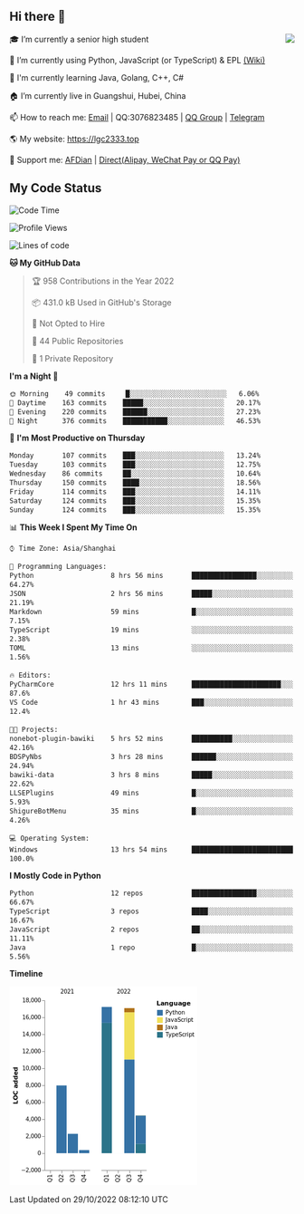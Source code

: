 ## Hi there 👋

<div width="50%">
<img align="right" src="https://github-readme-stats.vercel.app/api?username=lgc2333&show_icons=true" />
</div>

🎓 I’m currently a senior high student

📝 I’m currently using Python, JavaScript (or TypeScript) & EPL [(Wiki)](https://en.wikipedia.org/wiki/Easy_Programming_Language)

📒 I'm currently learning Java, Golang, C++, C#

🏠 I’m currently live in Guangshui, Hubei, China

📫 How to reach me: [Email](mailto:lgc2333@126.com) | QQ:3076823485 | [QQ Group](https://jq.qq.com/?_wv=1027&k=ktwOHdU2) | [Telegram](https://t.me/@lgc2333)

🌎 My website: <https://lgc2333.top>

🤝 Support me: [AFDian](https://afdian.net/@lgc2333) | [Direct(Alipay, WeChat Pay or QQ Pay)](https://s2.loli.net/2022/02/03/MLqe53BjWOAhpcF.png)

## My Code Status

<!--START_SECTION:waka-->
![Code Time](http://img.shields.io/badge/Code%20Time-829%20hrs%2017%20mins-blue)

![Profile Views](http://img.shields.io/badge/Profile%20Views-8-blue)

![Lines of code](https://img.shields.io/badge/From%20Hello%20World%20I%27ve%20Written-49%20Thousand%20lines%20of%20code-blue)

**🐱 My GitHub Data** 

> 🏆 958 Contributions in the Year 2022
 > 
> 📦 431.0 kB Used in GitHub's Storage 
 > 
> 🚫 Not Opted to Hire
 > 
> 📜 44 Public Repositories 
 > 
> 🔑 1 Private Repository 
 > 
**I'm a Night 🦉** 

```text
🌞 Morning    49 commits     █░░░░░░░░░░░░░░░░░░░░░░░░   6.06% 
🌆 Daytime    163 commits    █████░░░░░░░░░░░░░░░░░░░░   20.17% 
🌃 Evening    220 commits    ██████░░░░░░░░░░░░░░░░░░░   27.23% 
🌙 Night      376 commits    ███████████░░░░░░░░░░░░░░   46.53%

```
📅 **I'm Most Productive on Thursday** 

```text
Monday       107 commits    ███░░░░░░░░░░░░░░░░░░░░░░   13.24% 
Tuesday      103 commits    ███░░░░░░░░░░░░░░░░░░░░░░   12.75% 
Wednesday    86 commits     ██░░░░░░░░░░░░░░░░░░░░░░░   10.64% 
Thursday     150 commits    ████░░░░░░░░░░░░░░░░░░░░░   18.56% 
Friday       114 commits    ███░░░░░░░░░░░░░░░░░░░░░░   14.11% 
Saturday     124 commits    ███░░░░░░░░░░░░░░░░░░░░░░   15.35% 
Sunday       124 commits    ███░░░░░░░░░░░░░░░░░░░░░░   15.35%

```


📊 **This Week I Spent My Time On** 

```text
⌚︎ Time Zone: Asia/Shanghai

💬 Programming Languages: 
Python                   8 hrs 56 mins       ████████████████░░░░░░░░░   64.27% 
JSON                     2 hrs 56 mins       █████░░░░░░░░░░░░░░░░░░░░   21.19% 
Markdown                 59 mins             █░░░░░░░░░░░░░░░░░░░░░░░░   7.15% 
TypeScript               19 mins             ░░░░░░░░░░░░░░░░░░░░░░░░░   2.38% 
TOML                     13 mins             ░░░░░░░░░░░░░░░░░░░░░░░░░   1.56%

🔥 Editors: 
PyCharmCore              12 hrs 11 mins      ██████████████████████░░░   87.6% 
VS Code                  1 hr 43 mins        ███░░░░░░░░░░░░░░░░░░░░░░   12.4%

🐱‍💻 Projects: 
nonebot-plugin-bawiki    5 hrs 52 mins       ██████████░░░░░░░░░░░░░░░   42.16% 
BDSPyNbs                 3 hrs 28 mins       ██████░░░░░░░░░░░░░░░░░░░   24.94% 
bawiki-data              3 hrs 8 mins        █████░░░░░░░░░░░░░░░░░░░░   22.62% 
LLSEPlugins              49 mins             █░░░░░░░░░░░░░░░░░░░░░░░░   5.93% 
ShigureBotMenu           35 mins             █░░░░░░░░░░░░░░░░░░░░░░░░   4.26%

💻 Operating System: 
Windows                  13 hrs 54 mins      █████████████████████████   100.0%

```

**I Mostly Code in Python** 

```text
Python                   12 repos            ████████████████░░░░░░░░░   66.67% 
TypeScript               3 repos             ████░░░░░░░░░░░░░░░░░░░░░   16.67% 
JavaScript               2 repos             ██░░░░░░░░░░░░░░░░░░░░░░░   11.11% 
Java                     1 repo              █░░░░░░░░░░░░░░░░░░░░░░░░   5.56%

```


**Timeline**

![Chart not found](https://raw.githubusercontent.com/lgc2333/lgc2333/main/charts/bar_graph.png) 


 Last Updated on 29/10/2022 08:12:10 UTC
<!--END_SECTION:waka-->
